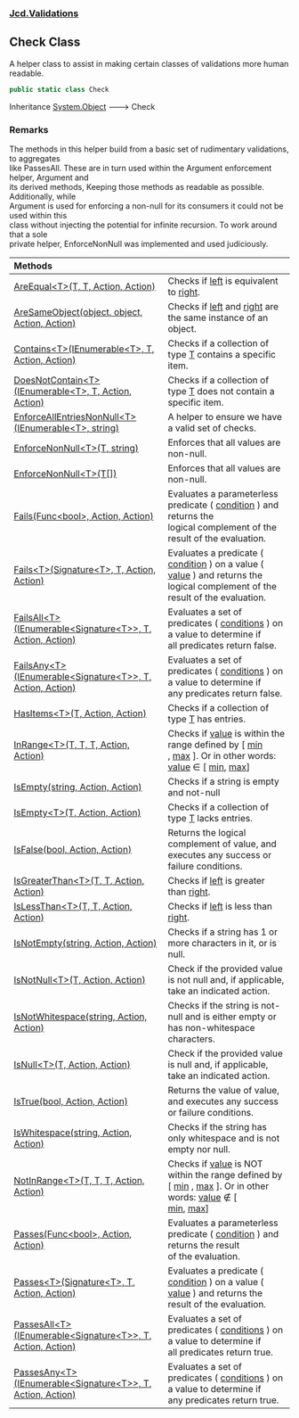 ### [Jcd.Validations](Jcd_Validations.md 'Jcd.Validations')
## Check Class
A helper class to assist in making certain classes of validations more human readable.  
```csharp
public static class Check
```

Inheritance [System.Object](https://docs.microsoft.com/en-us/dotnet/api/System.Object 'System.Object') &#129106; Check  
### Remarks
The methods in this helper build from a basic set of rudimentary validations, to aggregates  
like PassesAll. These are in turn used within the Argument enforcement helper, Argument and  
its derived methods, Keeping those methods as readable as possible. Additionally, while  
Argument is used for enforcing a non-null for its consumers it could not be used within this  
class without injecting the potential for infinite recursion. To work around that a sole  
private helper, EnforceNonNull was implemented and used judiciously.  

| Methods | |
| :--- | :--- |
| [AreEqual&lt;T&gt;(T, T, Action, Action)](Jcd_Validations_Check_AreEqual_T_(T_T_System_Action_System_Action).md 'Jcd.Validations.Check.AreEqual&lt;T&gt;(T, T, System.Action, System.Action)') | Checks if [left](Jcd_Validations_Check_AreEqual_T_(T_T_System_Action_System_Action).md#Jcd_Validations_Check_AreEqual_T_(T_T_System_Action_System_Action)_left 'Jcd.Validations.Check.AreEqual&lt;T&gt;(T, T, System.Action, System.Action).left') is equivalent to [right](Jcd_Validations_Check_AreEqual_T_(T_T_System_Action_System_Action).md#Jcd_Validations_Check_AreEqual_T_(T_T_System_Action_System_Action)_right 'Jcd.Validations.Check.AreEqual&lt;T&gt;(T, T, System.Action, System.Action).right').<br/> |
| [AreSameObject(object, object, Action, Action)](Jcd_Validations_Check_AreSameObject(object_object_System_Action_System_Action).md 'Jcd.Validations.Check.AreSameObject(object, object, System.Action, System.Action)') | Checks if [left](Jcd_Validations_Check_AreSameObject(object_object_System_Action_System_Action).md#Jcd_Validations_Check_AreSameObject(object_object_System_Action_System_Action)_left 'Jcd.Validations.Check.AreSameObject(object, object, System.Action, System.Action).left') and [right](Jcd_Validations_Check_AreSameObject(object_object_System_Action_System_Action).md#Jcd_Validations_Check_AreSameObject(object_object_System_Action_System_Action)_right 'Jcd.Validations.Check.AreSameObject(object, object, System.Action, System.Action).right') are the same instance of an object.<br/> |
| [Contains&lt;T&gt;(IEnumerable&lt;T&gt;, T, Action, Action)](Jcd_Validations_Check_Contains_T_(System_Collections_Generic_IEnumerable_T__T_System_Action_System_Action).md 'Jcd.Validations.Check.Contains&lt;T&gt;(System.Collections.Generic.IEnumerable&lt;T&gt;, T, System.Action, System.Action)') | Checks if a collection of type [T](Jcd_Validations_Check_Contains_T_(System_Collections_Generic_IEnumerable_T__T_System_Action_System_Action).md#Jcd_Validations_Check_Contains_T_(System_Collections_Generic_IEnumerable_T__T_System_Action_System_Action)_T 'Jcd.Validations.Check.Contains&lt;T&gt;(System.Collections.Generic.IEnumerable&lt;T&gt;, T, System.Action, System.Action).T') contains a specific item.<br/> |
| [DoesNotContain&lt;T&gt;(IEnumerable&lt;T&gt;, T, Action, Action)](Jcd_Validations_Check_DoesNotContain_T_(System_Collections_Generic_IEnumerable_T__T_System_Action_System_Action).md 'Jcd.Validations.Check.DoesNotContain&lt;T&gt;(System.Collections.Generic.IEnumerable&lt;T&gt;, T, System.Action, System.Action)') | Checks if a collection of type [T](Jcd_Validations_Check_DoesNotContain_T_(System_Collections_Generic_IEnumerable_T__T_System_Action_System_Action).md#Jcd_Validations_Check_DoesNotContain_T_(System_Collections_Generic_IEnumerable_T__T_System_Action_System_Action)_T 'Jcd.Validations.Check.DoesNotContain&lt;T&gt;(System.Collections.Generic.IEnumerable&lt;T&gt;, T, System.Action, System.Action).T') does not contain a specific item.<br/> |
| [EnforceAllEntriesNonNull&lt;T&gt;(IEnumerable&lt;T&gt;, string)](Jcd_Validations_Check_EnforceAllEntriesNonNull_T_(System_Collections_Generic_IEnumerable_T__string).md 'Jcd.Validations.Check.EnforceAllEntriesNonNull&lt;T&gt;(System.Collections.Generic.IEnumerable&lt;T&gt;, string)') | A helper to ensure we have a valid set of checks.<br/> |
| [EnforceNonNull&lt;T&gt;(T, string)](Jcd_Validations_Check_EnforceNonNull_T_(T_string).md 'Jcd.Validations.Check.EnforceNonNull&lt;T&gt;(T, string)') | Enforces that all values are non-null.<br/> |
| [EnforceNonNull&lt;T&gt;(T[])](Jcd_Validations_Check_EnforceNonNull_T_(T__).md 'Jcd.Validations.Check.EnforceNonNull&lt;T&gt;(T[])') | Enforces that all values are non-null.<br/> |
| [Fails(Func&lt;bool&gt;, Action, Action)](Jcd_Validations_Check_Fails(System_Func_bool__System_Action_System_Action).md 'Jcd.Validations.Check.Fails(System.Func&lt;bool&gt;, System.Action, System.Action)') | Evaluates a parameterless predicate ( [condition](Jcd_Validations_Check_Fails(System_Func_bool__System_Action_System_Action).md#Jcd_Validations_Check_Fails(System_Func_bool__System_Action_System_Action)_condition 'Jcd.Validations.Check.Fails(System.Func&lt;bool&gt;, System.Action, System.Action).condition') ) and returns the<br/>logical complement of the result of the evaluation.<br/> |
| [Fails&lt;T&gt;(Signature&lt;T&gt;, T, Action, Action)](Jcd_Validations_Check_Fails_T_(Jcd_Validations_Check_Signature_T__T_System_Action_System_Action).md 'Jcd.Validations.Check.Fails&lt;T&gt;(Jcd.Validations.Check.Signature&lt;T&gt;, T, System.Action, System.Action)') | Evaluates a predicate ( [condition](Jcd_Validations_Check_Fails_T_(Jcd_Validations_Check_Signature_T__T_System_Action_System_Action).md#Jcd_Validations_Check_Fails_T_(Jcd_Validations_Check_Signature_T__T_System_Action_System_Action)_condition 'Jcd.Validations.Check.Fails&lt;T&gt;(Jcd.Validations.Check.Signature&lt;T&gt;, T, System.Action, System.Action).condition') ) on a value ( [value](Jcd_Validations_Check_Fails_T_(Jcd_Validations_Check_Signature_T__T_System_Action_System_Action).md#Jcd_Validations_Check_Fails_T_(Jcd_Validations_Check_Signature_T__T_System_Action_System_Action)_value 'Jcd.Validations.Check.Fails&lt;T&gt;(Jcd.Validations.Check.Signature&lt;T&gt;, T, System.Action, System.Action).value') ) and returns the logical complement of the result of the evaluation.<br/> |
| [FailsAll&lt;T&gt;(IEnumerable&lt;Signature&lt;T&gt;&gt;, T, Action, Action)](Jcd_Validations_Check_FailsAll_T_(System_Collections_Generic_IEnumerable_Jcd_Validations_Check_Signature_T___T_System_Action_System_Action).md 'Jcd.Validations.Check.FailsAll&lt;T&gt;(System.Collections.Generic.IEnumerable&lt;Jcd.Validations.Check.Signature&lt;T&gt;&gt;, T, System.Action, System.Action)') | Evaluates a set of predicates ( [conditions](Jcd_Validations_Check_FailsAll_T_(System_Collections_Generic_IEnumerable_Jcd_Validations_Check_Signature_T___T_System_Action_System_Action).md#Jcd_Validations_Check_FailsAll_T_(System_Collections_Generic_IEnumerable_Jcd_Validations_Check_Signature_T___T_System_Action_System_Action)_conditions 'Jcd.Validations.Check.FailsAll&lt;T&gt;(System.Collections.Generic.IEnumerable&lt;Jcd.Validations.Check.Signature&lt;T&gt;&gt;, T, System.Action, System.Action).conditions') ) on a value to determine if<br/>all predicates return false.<br/> |
| [FailsAny&lt;T&gt;(IEnumerable&lt;Signature&lt;T&gt;&gt;, T, Action, Action)](Jcd_Validations_Check_FailsAny_T_(System_Collections_Generic_IEnumerable_Jcd_Validations_Check_Signature_T___T_System_Action_System_Action).md 'Jcd.Validations.Check.FailsAny&lt;T&gt;(System.Collections.Generic.IEnumerable&lt;Jcd.Validations.Check.Signature&lt;T&gt;&gt;, T, System.Action, System.Action)') | Evaluates a set of predicates ( [conditions](Jcd_Validations_Check_FailsAny_T_(System_Collections_Generic_IEnumerable_Jcd_Validations_Check_Signature_T___T_System_Action_System_Action).md#Jcd_Validations_Check_FailsAny_T_(System_Collections_Generic_IEnumerable_Jcd_Validations_Check_Signature_T___T_System_Action_System_Action)_conditions 'Jcd.Validations.Check.FailsAny&lt;T&gt;(System.Collections.Generic.IEnumerable&lt;Jcd.Validations.Check.Signature&lt;T&gt;&gt;, T, System.Action, System.Action).conditions') ) on a value to determine if<br/>any predicates return false.<br/> |
| [HasItems&lt;T&gt;(T, Action, Action)](Jcd_Validations_Check_HasItems_T_(T_System_Action_System_Action).md 'Jcd.Validations.Check.HasItems&lt;T&gt;(T, System.Action, System.Action)') | Checks if a collection of type [T](Jcd_Validations_Check_HasItems_T_(T_System_Action_System_Action).md#Jcd_Validations_Check_HasItems_T_(T_System_Action_System_Action)_T 'Jcd.Validations.Check.HasItems&lt;T&gt;(T, System.Action, System.Action).T') has entries.<br/> |
| [InRange&lt;T&gt;(T, T, T, Action, Action)](Jcd_Validations_Check_InRange_T_(T_T_T_System_Action_System_Action).md 'Jcd.Validations.Check.InRange&lt;T&gt;(T, T, T, System.Action, System.Action)') | Checks if [value](Jcd_Validations_Check_InRange_T_(T_T_T_System_Action_System_Action).md#Jcd_Validations_Check_InRange_T_(T_T_T_System_Action_System_Action)_value 'Jcd.Validations.Check.InRange&lt;T&gt;(T, T, T, System.Action, System.Action).value') is within the range defined by [ [min](Jcd_Validations_Check_InRange_T_(T_T_T_System_Action_System_Action).md#Jcd_Validations_Check_InRange_T_(T_T_T_System_Action_System_Action)_min 'Jcd.Validations.Check.InRange&lt;T&gt;(T, T, T, System.Action, System.Action).min')<br/>, [max](Jcd_Validations_Check_InRange_T_(T_T_T_System_Action_System_Action).md#Jcd_Validations_Check_InRange_T_(T_T_T_System_Action_System_Action)_max 'Jcd.Validations.Check.InRange&lt;T&gt;(T, T, T, System.Action, System.Action).max') ]. Or in other words: [value](Jcd_Validations_Check_InRange_T_(T_T_T_System_Action_System_Action).md#Jcd_Validations_Check_InRange_T_(T_T_T_System_Action_System_Action)_value 'Jcd.Validations.Check.InRange&lt;T&gt;(T, T, T, System.Action, System.Action).value') ∈ [ [min](Jcd_Validations_Check_InRange_T_(T_T_T_System_Action_System_Action).md#Jcd_Validations_Check_InRange_T_(T_T_T_System_Action_System_Action)_min 'Jcd.Validations.Check.InRange&lt;T&gt;(T, T, T, System.Action, System.Action).min'), [max](Jcd_Validations_Check_InRange_T_(T_T_T_System_Action_System_Action).md#Jcd_Validations_Check_InRange_T_(T_T_T_System_Action_System_Action)_max 'Jcd.Validations.Check.InRange&lt;T&gt;(T, T, T, System.Action, System.Action).max')]<br/> |
| [IsEmpty(string, Action, Action)](Jcd_Validations_Check_IsEmpty(string_System_Action_System_Action).md 'Jcd.Validations.Check.IsEmpty(string, System.Action, System.Action)') | Checks if a string is empty and not-null<br/> |
| [IsEmpty&lt;T&gt;(T, Action, Action)](Jcd_Validations_Check_IsEmpty_T_(T_System_Action_System_Action).md 'Jcd.Validations.Check.IsEmpty&lt;T&gt;(T, System.Action, System.Action)') | Checks if a collection of type [T](Jcd_Validations_Check_IsEmpty_T_(T_System_Action_System_Action).md#Jcd_Validations_Check_IsEmpty_T_(T_System_Action_System_Action)_T 'Jcd.Validations.Check.IsEmpty&lt;T&gt;(T, System.Action, System.Action).T') lacks entries.<br/> |
| [IsFalse(bool, Action, Action)](Jcd_Validations_Check_IsFalse(bool_System_Action_System_Action).md 'Jcd.Validations.Check.IsFalse(bool, System.Action, System.Action)') | Returns the logical complement of value, and executes any success or failure conditions.<br/> |
| [IsGreaterThan&lt;T&gt;(T, T, Action, Action)](Jcd_Validations_Check_IsGreaterThan_T_(T_T_System_Action_System_Action).md 'Jcd.Validations.Check.IsGreaterThan&lt;T&gt;(T, T, System.Action, System.Action)') | Checks if [left](Jcd_Validations_Check_IsGreaterThan_T_(T_T_System_Action_System_Action).md#Jcd_Validations_Check_IsGreaterThan_T_(T_T_System_Action_System_Action)_left 'Jcd.Validations.Check.IsGreaterThan&lt;T&gt;(T, T, System.Action, System.Action).left') is greater than [right](Jcd_Validations_Check_IsGreaterThan_T_(T_T_System_Action_System_Action).md#Jcd_Validations_Check_IsGreaterThan_T_(T_T_System_Action_System_Action)_right 'Jcd.Validations.Check.IsGreaterThan&lt;T&gt;(T, T, System.Action, System.Action).right').<br/> |
| [IsLessThan&lt;T&gt;(T, T, Action, Action)](Jcd_Validations_Check_IsLessThan_T_(T_T_System_Action_System_Action).md 'Jcd.Validations.Check.IsLessThan&lt;T&gt;(T, T, System.Action, System.Action)') | Checks if [left](Jcd_Validations_Check_IsLessThan_T_(T_T_System_Action_System_Action).md#Jcd_Validations_Check_IsLessThan_T_(T_T_System_Action_System_Action)_left 'Jcd.Validations.Check.IsLessThan&lt;T&gt;(T, T, System.Action, System.Action).left') is less than [right](Jcd_Validations_Check_IsLessThan_T_(T_T_System_Action_System_Action).md#Jcd_Validations_Check_IsLessThan_T_(T_T_System_Action_System_Action)_right 'Jcd.Validations.Check.IsLessThan&lt;T&gt;(T, T, System.Action, System.Action).right').<br/> |
| [IsNotEmpty(string, Action, Action)](Jcd_Validations_Check_IsNotEmpty(string_System_Action_System_Action).md 'Jcd.Validations.Check.IsNotEmpty(string, System.Action, System.Action)') | Checks if a string has 1 or more characters in it, or is null.<br/> |
| [IsNotNull&lt;T&gt;(T, Action, Action)](Jcd_Validations_Check_IsNotNull_T_(T_System_Action_System_Action).md 'Jcd.Validations.Check.IsNotNull&lt;T&gt;(T, System.Action, System.Action)') | Check if the provided value is not null and, if applicable, take an indicated action.<br/> |
| [IsNotWhitespace(string, Action, Action)](Jcd_Validations_Check_IsNotWhitespace(string_System_Action_System_Action).md 'Jcd.Validations.Check.IsNotWhitespace(string, System.Action, System.Action)') | Checks if the string is not-null and is either empty or has non-whitespace characters.<br/> |
| [IsNull&lt;T&gt;(T, Action, Action)](Jcd_Validations_Check_IsNull_T_(T_System_Action_System_Action).md 'Jcd.Validations.Check.IsNull&lt;T&gt;(T, System.Action, System.Action)') | Check if the provided value is null and, if applicable, take an indicated action.<br/> |
| [IsTrue(bool, Action, Action)](Jcd_Validations_Check_IsTrue(bool_System_Action_System_Action).md 'Jcd.Validations.Check.IsTrue(bool, System.Action, System.Action)') | Returns the value of value, and executes any success or failure conditions.<br/> |
| [IsWhitespace(string, Action, Action)](Jcd_Validations_Check_IsWhitespace(string_System_Action_System_Action).md 'Jcd.Validations.Check.IsWhitespace(string, System.Action, System.Action)') | Checks if the string has only whitespace and is not empty nor null.<br/> |
| [NotInRange&lt;T&gt;(T, T, T, Action, Action)](Jcd_Validations_Check_NotInRange_T_(T_T_T_System_Action_System_Action).md 'Jcd.Validations.Check.NotInRange&lt;T&gt;(T, T, T, System.Action, System.Action)') | Checks if [value](Jcd_Validations_Check_NotInRange_T_(T_T_T_System_Action_System_Action).md#Jcd_Validations_Check_NotInRange_T_(T_T_T_System_Action_System_Action)_value 'Jcd.Validations.Check.NotInRange&lt;T&gt;(T, T, T, System.Action, System.Action).value') is NOT within the range defined by [ [min](Jcd_Validations_Check_NotInRange_T_(T_T_T_System_Action_System_Action).md#Jcd_Validations_Check_NotInRange_T_(T_T_T_System_Action_System_Action)_min 'Jcd.Validations.Check.NotInRange&lt;T&gt;(T, T, T, System.Action, System.Action).min') , [max](Jcd_Validations_Check_NotInRange_T_(T_T_T_System_Action_System_Action).md#Jcd_Validations_Check_NotInRange_T_(T_T_T_System_Action_System_Action)_max 'Jcd.Validations.Check.NotInRange&lt;T&gt;(T, T, T, System.Action, System.Action).max') ]. Or in other words: [value](Jcd_Validations_Check_NotInRange_T_(T_T_T_System_Action_System_Action).md#Jcd_Validations_Check_NotInRange_T_(T_T_T_System_Action_System_Action)_value 'Jcd.Validations.Check.NotInRange&lt;T&gt;(T, T, T, System.Action, System.Action).value') ∉ [<br/>[min](Jcd_Validations_Check_NotInRange_T_(T_T_T_System_Action_System_Action).md#Jcd_Validations_Check_NotInRange_T_(T_T_T_System_Action_System_Action)_min 'Jcd.Validations.Check.NotInRange&lt;T&gt;(T, T, T, System.Action, System.Action).min'), [max](Jcd_Validations_Check_NotInRange_T_(T_T_T_System_Action_System_Action).md#Jcd_Validations_Check_NotInRange_T_(T_T_T_System_Action_System_Action)_max 'Jcd.Validations.Check.NotInRange&lt;T&gt;(T, T, T, System.Action, System.Action).max')]<br/> |
| [Passes(Func&lt;bool&gt;, Action, Action)](Jcd_Validations_Check_Passes(System_Func_bool__System_Action_System_Action).md 'Jcd.Validations.Check.Passes(System.Func&lt;bool&gt;, System.Action, System.Action)') | Evaluates a parameterless predicate ( [condition](Jcd_Validations_Check_Passes(System_Func_bool__System_Action_System_Action).md#Jcd_Validations_Check_Passes(System_Func_bool__System_Action_System_Action)_condition 'Jcd.Validations.Check.Passes(System.Func&lt;bool&gt;, System.Action, System.Action).condition') ) and returns the result<br/>of the evaluation.<br/> |
| [Passes&lt;T&gt;(Signature&lt;T&gt;, T, Action, Action)](Jcd_Validations_Check_Passes_T_(Jcd_Validations_Check_Signature_T__T_System_Action_System_Action).md 'Jcd.Validations.Check.Passes&lt;T&gt;(Jcd.Validations.Check.Signature&lt;T&gt;, T, System.Action, System.Action)') | Evaluates a predicate ( [condition](Jcd_Validations_Check_Passes_T_(Jcd_Validations_Check_Signature_T__T_System_Action_System_Action).md#Jcd_Validations_Check_Passes_T_(Jcd_Validations_Check_Signature_T__T_System_Action_System_Action)_condition 'Jcd.Validations.Check.Passes&lt;T&gt;(Jcd.Validations.Check.Signature&lt;T&gt;, T, System.Action, System.Action).condition') ) on a value ( [value](Jcd_Validations_Check_Passes_T_(Jcd_Validations_Check_Signature_T__T_System_Action_System_Action).md#Jcd_Validations_Check_Passes_T_(Jcd_Validations_Check_Signature_T__T_System_Action_System_Action)_value 'Jcd.Validations.Check.Passes&lt;T&gt;(Jcd.Validations.Check.Signature&lt;T&gt;, T, System.Action, System.Action).value') ) and returns the result of the evaluation.<br/> |
| [PassesAll&lt;T&gt;(IEnumerable&lt;Signature&lt;T&gt;&gt;, T, Action, Action)](Jcd_Validations_Check_PassesAll_T_(System_Collections_Generic_IEnumerable_Jcd_Validations_Check_Signature_T___T_System_Action_System_Action).md 'Jcd.Validations.Check.PassesAll&lt;T&gt;(System.Collections.Generic.IEnumerable&lt;Jcd.Validations.Check.Signature&lt;T&gt;&gt;, T, System.Action, System.Action)') | Evaluates a set of predicates ( [conditions](Jcd_Validations_Check_PassesAll_T_(System_Collections_Generic_IEnumerable_Jcd_Validations_Check_Signature_T___T_System_Action_System_Action).md#Jcd_Validations_Check_PassesAll_T_(System_Collections_Generic_IEnumerable_Jcd_Validations_Check_Signature_T___T_System_Action_System_Action)_conditions 'Jcd.Validations.Check.PassesAll&lt;T&gt;(System.Collections.Generic.IEnumerable&lt;Jcd.Validations.Check.Signature&lt;T&gt;&gt;, T, System.Action, System.Action).conditions') ) on a value to determine if<br/>all predicates return true.<br/> |
| [PassesAny&lt;T&gt;(IEnumerable&lt;Signature&lt;T&gt;&gt;, T, Action, Action)](Jcd_Validations_Check_PassesAny_T_(System_Collections_Generic_IEnumerable_Jcd_Validations_Check_Signature_T___T_System_Action_System_Action).md 'Jcd.Validations.Check.PassesAny&lt;T&gt;(System.Collections.Generic.IEnumerable&lt;Jcd.Validations.Check.Signature&lt;T&gt;&gt;, T, System.Action, System.Action)') | Evaluates a set of predicates ( [conditions](Jcd_Validations_Check_PassesAny_T_(System_Collections_Generic_IEnumerable_Jcd_Validations_Check_Signature_T___T_System_Action_System_Action).md#Jcd_Validations_Check_PassesAny_T_(System_Collections_Generic_IEnumerable_Jcd_Validations_Check_Signature_T___T_System_Action_System_Action)_conditions 'Jcd.Validations.Check.PassesAny&lt;T&gt;(System.Collections.Generic.IEnumerable&lt;Jcd.Validations.Check.Signature&lt;T&gt;&gt;, T, System.Action, System.Action).conditions') ) on a value to determine if<br/>any predicates return true.<br/> |
